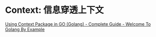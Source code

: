 # Context: 信息穿透上下文

[Using Context Package in GO (Golang) - Complete Guide - Welcome To Golang By Example](https://golangbyexample.com/using-context-in-golang-complete-guide/)